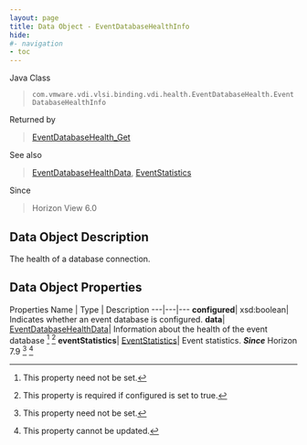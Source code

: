 ```yaml
---
layout: page
title: Data Object - EventDatabaseHealthInfo
hide:
#- navigation
- toc
---
```






Java Class
> `com.vmware.vdi.vlsi.binding.vdi.health.EventDatabaseHealth.EventDatabaseHealthInfo`

Returned by
> [EventDatabaseHealth_Get](vdi.health.EventDatabaseHealth.md#get)

See also
> [EventDatabaseHealthData](vdi.health.EventDatabaseHealth.EventDatabaseHealthData.md), [EventStatistics](vdi.health.EventDatabaseHealth.EventStatistics.md)

Since
> Horizon View 6.0


## Data Object Description

The health of a database connection.

## Data Object Properties
Properties
Name |  Type |  Description
---|---|---
**configured**|  xsd:boolean|  Indicates whether an event database is configured.
**data**| [EventDatabaseHealthData](vdi.health.EventDatabaseHealth.EventDatabaseHealthData.md)|  Information about the health of the event database [^1] [^192]
**eventStatistics**| [EventStatistics](vdi.health.EventDatabaseHealth.EventStatistics.md)|  Event statistics.  **_Since_** Horizon 7.9 [^1] [^2]
 


 


[^1]: This property need not be set.
[^2]: This property cannot be updated.
[^192]: This property is required if configured is set to true.